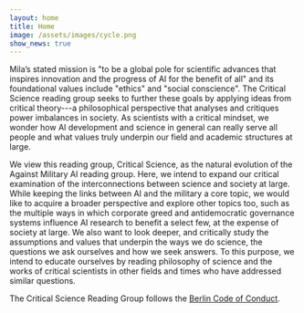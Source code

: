 ```yaml
---
layout: home
title: Home
image: /assets/images/cycle.png
show_news: true
---
```

Mila’s stated mission is "to be a global pole for scientific advances that inspires innovation and the progress of AI for the benefit of all" and its foundational values include "ethics" and "social conscience". The Critical Science reading group seeks to further these goals by applying ideas from critical theory---a philosophical perspective that analyses and critiques power imbalances in society. As scientists with a critical mindset, we wonder how AI development and science in general can really serve all people and what values truly underpin our field and academic structures at large.

We view this reading group, Critical Science, as the natural evolution of the Against Military AI reading group. Here, we intend to expand our critical examination of the interconnections between science and society at large. While keeping the links between AI and the military a core topic, we would like to acquire a broader perspective and explore other topics too, such as the multiple ways in which corporate greed and antidemocratic governance systems influence AI research to benefit a select few, at the expense of society at large. We also want to look deeper, and critically study the assumptions and values that underpin the ways we do science, the questions we ask ourselves and how we seek answers. To this purpose, we intend to educate ourselves by reading philosophy of science and the works of critical scientists in other fields and times who have addressed similar questions.

The Critical Science Reading Group follows the [Berlin Code of Conduct](https://berlincodeofconduct.org/en).
